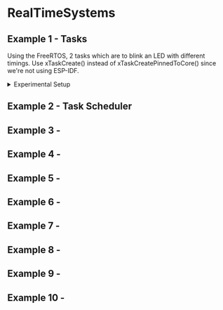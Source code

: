 # RealTimeSystems

## Example 1 - Tasks

Using the FreeRTOS, 2 tasks which are to blink an LED with different timings. Use xTaskCreate() instead of xTaskCreatePinnedToCore() since we're not using ESP-IDF.

<details>
<summary>Experimental Setup</summary>
<img src="https://github.com/mlhakimz/RealTimeSystems/blob/main/Example%201/Example1_Setup.jpg">
</details>

## Example 2 - Task Scheduler

## Example 3 - 

## Example 4 - 

## Example 5 - 

## Example 6 - 

## Example 7 - 

## Example 8 - 

## Example 9 - 

## Example 10 - 

